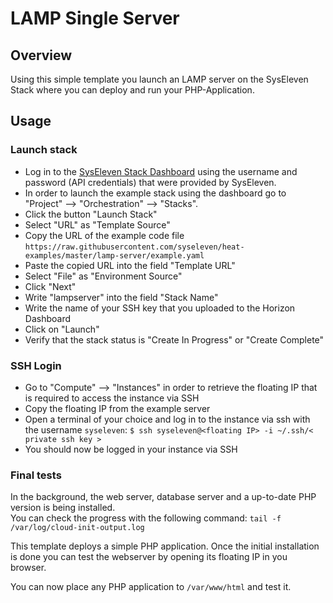 # LAMP Single Server

## Overview

Using this simple template you launch an LAMP server on the SysEleven Stack where you can deploy and run your PHP-Application.

## Usage

### Launch stack

* Log in to the [SysEleven Stack Dashboard](https://dashboard.cloud.syseleven.net) using the username and password (API credentials) that were provided by SysEleven.
* In order to launch the example stack using the dashboard go to "Project" --> "Orchestration" --> "Stacks".  
* Click the button "Launch Stack"
* Select "URL" as "Template Source"
* Copy the URL of the example code file `https://raw.githubusercontent.com/syseleven/heat-examples/master/lamp-server/example.yaml`
* Paste the copied URL into the field "Template URL"
* Select "File" as "Environment Source"  
* Click "Next"
* Write "lampserver" into the field "Stack Name"
* Write the name of your SSH key that you uploaded to the Horizon Dashboard
* Click on "Launch"  
* Verify that the stack status is "Create In Progress" or "Create Complete"  

### SSH Login

* Go to "Compute" --> "Instances" in order to retrieve the floating IP that is required to access the instance via SSH  
* Copy the floating IP from the example server  
* Open a terminal of your choice and log in to the instance via ssh with the username `syseleven`: `$ ssh syseleven@<floating IP> -i ~/.ssh/< private ssh key >`
* You should now be logged in your instance via SSH  

### Final tests

In the background, the web server, database server and a up-to-date PHP version is being installed.  
You can check the progress with the following command: `tail -f /var/log/cloud-init-output.log`

This template deploys a simple PHP application. Once the initial installation
is done you can test the webserver by opening its floating IP in you browser.

You can now place any PHP application to `/var/www/html` and test it.

